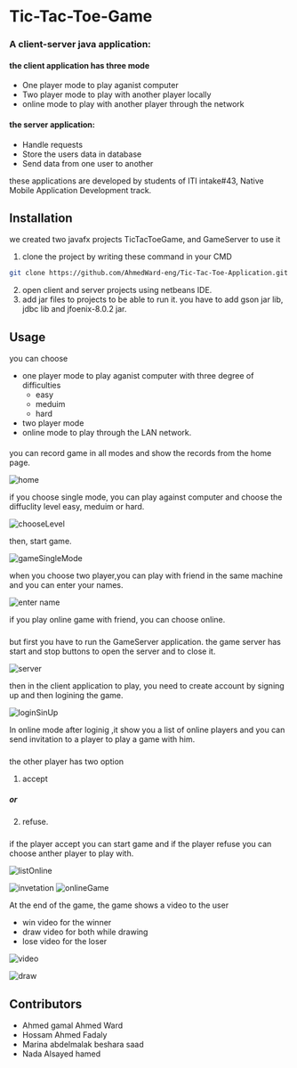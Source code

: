 # Tic-Tac-Toe-Game
### A client-server java application:
#### the client application has three mode
* One player mode to play aganist computer
* Two player mode to play with another player locally
* online mode to play with another player through the network 
#### the server application:
* Handle requests
* Store the users data in database
* Send data from one user to another

these applications are developed by students of ITI intake#43, Native Mobile Application Development track.

## Installation
we created two javafx projects TicTacToeGame, and GameServer
to use it 
1. clone the project by writing these command in your CMD
```bash
git clone https://github.com/AhmedWard-eng/Tic-Tac-Toe-Application.git
```
2. open client and server projects using netbeans IDE.
3. add jar files to projects to be able to run it. you have to add gson jar lib, jdbc lib and jfoenix-8.0.2 jar.

## Usage

you can choose 
* one player mode to play aganist computer with three degree of difficulties 
  * easy
  * meduim
  * hard
* two player mode
* online mode to play through the LAN network.
####
you can record game in all modes and show the records from the home page.
 
![home](https://user-images.githubusercontent.com/83098969/212575412-0b06a3ba-3da7-4ea8-851a-b16db7b47d62.png)


if you choose single mode, you can play against computer and choose the diffuclity level easy, meduim or hard. 

![chooseLevel](https://user-images.githubusercontent.com/83098969/212572784-99a7da9a-09df-48f4-86d2-ebf0331472c6.png)

then, start game.

![gameSingleMode](https://user-images.githubusercontent.com/83098969/212573970-44978f80-d1e1-45c1-b44b-cdd811fd2386.png)


when you choose two player,you can play with friend in the same machine and you can enter your names.

![enter name](https://user-images.githubusercontent.com/83098969/212573806-9966cf3f-4282-4991-b278-9a920ce04d97.png)

if you play online game with friend, you can choose online.
##### 
but first you have to run the GameServer application.
the game server has start and stop buttons to open the server and to close it. 

![server](https://user-images.githubusercontent.com/83098969/212575396-09a74c8e-ec12-4ff4-a6d6-440b0ba9464e.png)

then in the client application to play, you need to create account by signing up and then logining the game.

![loginSinUp](https://user-images.githubusercontent.com/83098969/212574255-7d3217ef-deac-4f19-a983-44e8003bd364.png)

 
 In online mode after loginig ,it show you a list of online players and you can send invitation to a player to play a game with him.
 ###
 the other player has two option 
 1. accept 
 ##### or
 2. refuse. 
 #####
 if the player accept you can start game and if the player refuse you can choose anther player to play with.
 
 ![listOnline](https://user-images.githubusercontent.com/83098969/212574768-e3d92146-cace-445d-ade3-f3dedf70acb4.png)
 
 ![invetation](https://user-images.githubusercontent.com/83098969/212574929-84102680-f9a4-48ef-930c-8ee7d3d5b526.png)
![onlineGame](https://user-images.githubusercontent.com/83098969/212575074-f27ca520-d72e-4375-95c9-150c09a774ba.png)


At the end of the game, the game shows a video to the user

* win video for the winner
* draw video for both while drawing 
* lose video for the loser
 
 ![video](https://user-images.githubusercontent.com/83098969/212575233-c4c6693d-a99d-4bf0-92f3-04845b8d3fa7.png)
 
 ![draw](https://user-images.githubusercontent.com/83098969/212575245-9771f44e-e194-47e4-9f3e-eab675ba1762.png)

 
 ## Contributors

+ Ahmed gamal Ahmed Ward
+ Hossam Ahmed Fadaly 
+ Marina abdelmalak beshara saad 
+ Nada Alsayed hamed 

